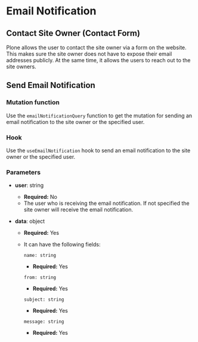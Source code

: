 # Email Notification

## Contact Site Owner (Contact Form)

Plone allows the user to contact the site owner via a form on the website.
This makes sure the site owner does not have to expose their email addresses publicly.
At the same time, it allows the users to reach out to the site owners.

## Send Email Notification

### Mutation function

Use the `emailNotificationQuery` function to get the mutation for sending an email notification to the site owner or the specified user.

### Hook

Use the `useEmailNotification` hook to send an email notification to the site owner or the specified user.

### Parameters

- **user**: string

  - **Required:** No
  - The user who is receiving the email notification. If not specified the site owner will receive the email notification.

- **data**: object

  - **Required:** Yes
  - It can have the following fields:

    `name: string`

    - **Required:** Yes

    `from: string`

    - **Required:** Yes

    `subject: string`

    - **Required:** Yes

    `message: string`

    - **Required:** Yes

